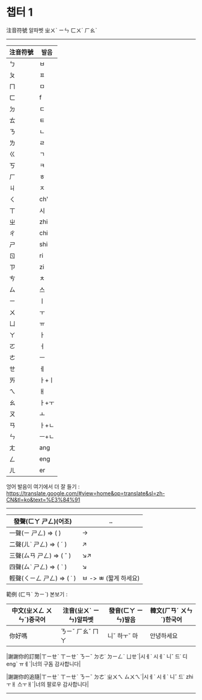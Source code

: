 챕터 1
===========================
注音符號   알파벳   ㄓㄨˋ ㄧㄣ ㄈㄨˊ ㄏㄠˋ

****

|注音符號|발음|
|---|---
|ㄅ|ㅂ|
|ㄆ|ㅍ|
|ㄇ|ㅁ|
|ㄈ|f|
|ㄉ|ㄷ|
|ㄊ|ㅌ|
|ㄋ|ㄴ|
|ㄌ|ㄹ|
|ㄍ|ㄱ|
|ㄎ|ㅋ|
|ㄏ|ㅎ|
|ㄐ|ㅈ|
|ㄑ|ch'|
|ㄒ|시|
|ㄓ|zhi|
|ㄔ|chi|
|ㄕ|shi|
|ㄖ|ri|
|ㄗ|zi|
|ㄘ|ㅊ|
|ㄙ|스|
|ㄧ|ㅣ|
|ㄨ|ㅜ|
|ㄩ|ㅠ|
|ㄚ|ㅏ|
|ㄛ|ㅓ|
|ㄜ|ㅡ|
|ㄝ|ㅔ|
|ㄞ|ㅏ+ㅣ|
|ㄟ|ㅐ|
|ㄠ|ㅏ+ㅜ|
|ㄡ|ㅗ|
|ㄢ|ㅏ+ㄴ|
|ㄣ|ㅡ+ㄴ|
|ㄤ|ang|
|ㄥ|eng|
|ㄦ|er|

엉어 발음이 여기에서 더 잘 들기 : https://translate.google.com/#view=home&op=translate&sl=zh-CN&tl=ko&text=%E3%84%91

****

|發聲(ㄈㄚ ㄕㄥ)(어조)|..|
|---|---
|一聲(ㄧ ㄕㄥ) => (   )|→|
|二聲(ㄦˋ ㄕㄥ) => ( ˊ )|↗|
|三聲(ㄙㄢ ㄕㄥ) => ( ˇ )|↘↗|
|四聲(ㄙˋ ㄕㄥ) => ( ˋ )|↘|
|輕聲(ㄑㄧㄥ ㄕㄥ) => ( ˙ )|ㅂ -> ㅃ (짧게 하세요)|


範例 (ㄈㄢˋ ㄌㄧˋ) 본보기 :

|中文(ㄓㄨㄥ ㄨㄣˊ)중국어|注音(ㄓㄨˋ ㄧㄣ)알파벳|發音(ㄈㄚ ㄧㄣ)발음|韓文(ㄏㄢˊ ㄨㄣˊ)한국어|
|---|---|---|--- 
|你好嗎|ㄋㄧˇ ㄏㄠˇ ㄇㄚ|니ˇ 하ㅜˇ 마 |안녕하세요|

|謝謝你的訂閱|ㄒㄧㄝˋ ㄒㄧㄝˋ ㄋㄧˇ ㄉㄜ˙ ㄉㄧㄥˋ ㄩㄝˋ|시ㅔˋ 시ㅔˋ 니ˇ 드˙ 디engˋ ㅠㅔˋ|너의 구돔 감사합니다|
	
|謝謝你的追隨|ㄒㄧㄝˋ ㄒㄧㄝˋ ㄋㄧˇ ㄉㄜ˙ ㄓㄨㄟ ㄙㄨㄟˊ|시ㅔˋ 시ㅔˋ 니ˇ 드˙ zhiㅜㅐ 스ㅜㅐˊ|너의 팔로우 감사합니다|
	
****

